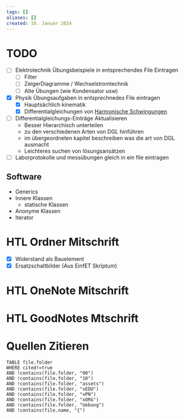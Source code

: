 ```yaml
---
tags: []
aliases: []
created: 19. Januar 2024
---
```


# TODO

- [ ] Elektrotechnik Übungsbeispiele in entsprechendes File Eintragen
	- [ ] Filter
	- [ ] ZeigerDiagramme / Wechselstromtechnik
	- [ ] Alte Übungen (wie Kondensator usw)
- [x] Physik Übungsaufgaben in entsprechnedes File eintragen
	- [x] Hauptsächlich kinematik
	- [x] Differentialgleichungen von [Harmonische Schwingungen](Physik/harmonische%20Schwingungen.md)
- [ ] Differentialgleichungs-Einträge Aktualisieren
	- Besser Hierarchisch unterteilen
	- zu den verschiedenen Arten von DGL hinführen
	- im übergeordneten kapitel beschreiben was die art von DGL ausmacht
	- Leichteres suchen von lösungsansätzen
- [ ] Laborprotokolle und messübungen gleich in ein file eintragen

## Software

- Generics
- Innere Klassen
  - statische Klassen
- Anonyme Klassen
- Iterator


# HTL Ordner Mitschrift

- [x] Widerstand als Bauelement
- [x] Ersatzschaltbilder (Aus EinfET Skriptum)

# HTL OneNote Mitschrift

# HTL GoodNotes Mtschrift

# Quellen Zitieren

```dataview
TABLE file.folder
WHERE cited!=true
AND !contains(file.folder, "00") 
AND !contains(file.folder, "10")
AND !contains(file.folder, "assets")
AND !contains(file.folder, "xEDU")
AND !contains(file.folder, "xPN")
AND !contains(file.folder, "xORG")
AND !contains(file.folder, "Uebung")
AND !contains(file.name, "{")
```